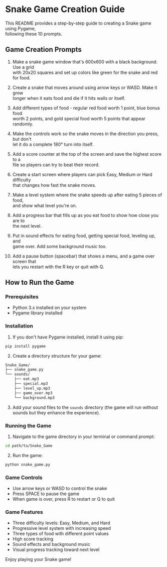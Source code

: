 # Snake Game Creation Guide

This README provides a step-by-step guide to creating a Snake game using Pygame,  
following these 10 prompts.

## Game Creation Prompts

1. Make a snake game window that's 600x600 with a black background. Use a grid  
with 20x20 squares and set up colors like green for the snake and red for food.

2. Create a snake that moves around using arrow keys or WASD. Make it grow  
longer when it eats food and die if it hits walls or itself.

3. Add different types of food - regular red food worth 1 point, blue bonus food  
worth 2 points, and gold special food worth 5 points that appear randomly.

4. Make the controls work so the snake moves in the direction you press, but don't  
let it do a complete 180° turn into itself.

5. Add a score counter at the top of the screen and save the highest score to a  
file so players can try to beat their record.

6. Create a start screen where players can pick Easy, Medium or Hard difficulty  
that changes how fast the snake moves.

7. Make a level system where the snake speeds up after eating 5 pieces of food,  
and show what level you're on.

8. Add a progress bar that fills up as you eat food to show how close you are to  
the next level.

9. Put in sound effects for eating food, getting special food, leveling up, and  
game over. Add some background music too.

10. Add a pause button (spacebar) that shows a menu, and a game over screen that  
lets you restart with the R key or quit with Q.

## How to Run the Game

### Prerequisites
- Python 3.x installed on your system  
- Pygame library installed

### Installation
1. If you don't have Pygame installed, install it using pip:

```bash
pip install pygame
```

2. Create a directory structure for your game:

```bash
Snake_Game/
├── snake_game.py
└── sounds/
    ├── eat.mp3
    ├── special.mp3
    ├── level_up.mp3
    ├── game_over.mp3
    └── background.mp3
```

3. Add your sound files to the `sounds` directory (the game will run without sounds but they enhance the experience).

### Running the Game
1. Navigate to the game directory in your terminal or command prompt:

```bash
cd path/to/Snake_Game
```

2. Run the game:

```bash
python snake_game.py
```

### Game Controls
- Use arrow keys or WASD to control the snake  
- Press SPACE to pause the game  
- When game is over, press R to restart or Q to quit

### Game Features
- Three difficulty levels: Easy, Medium, and Hard  
- Progressive level system with increasing speed  
- Three types of food with different point values  
- High score tracking  
- Sound effects and background music  
- Visual progress tracking toward next level

Enjoy playing your Snake game!
